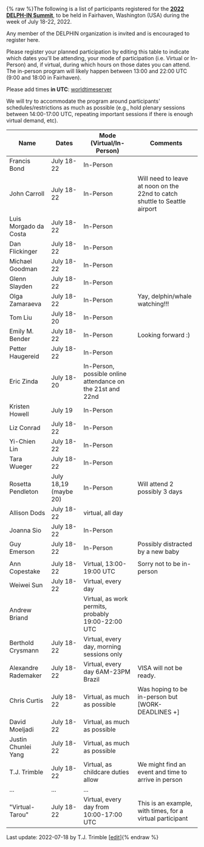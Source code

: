 {% raw %}The following is a list of participants registered for the [**2022 DELPH-IN Summit**](https://github.com/delph-in/docs/wiki/FairhavenTop), to be held in Fairhaven, Washington (USA) during the week of July 18-22, 2022. 

Any member of the DELPHIN organization is invited and is encouraged to register here.

Please register your planned participation by editing this table to indicate which dates you'll
be attending, your mode of participation (i.e. Virtual or In-Person) and, if virtual, during which hours on those dates you can attend.
The in-person program will likely happen between 13:00 and 22:00 UTC (9:00 and 18:00 in Fairhaven). 

Please add times **in UTC**:
[worldtimeserver](https://www.worldtimeserver.com/meeting-planner-times.aspx?&L0=UTC&Day=18&Mon=7&Y=2022&L1=US-WA&L2=SG&L3=BR-RJ&L4=&L5=&L6=&L7=)

We will try to accommodate the program around participants' schedules/restrictions as much as possible (e.g., hold plenary sessions between 14:00-17:00 UTC, repeating important sessions if there is enough virtual demand, etc).

| Name | Dates | Mode (Virtual/In-Person) | Comments |
-------|------ | ----- | ---------|
|Francis Bond | July 18-22 | In-Person |  |
|John Carroll | July 18-22 | In-Person | Will need to leave at noon on the 22nd to catch shuttle to Seattle airport |
|Luis Morgado da Costa | July 18-22 | In-Person | |
|Dan Flickinger | July 18-22 | In-Person | |
|Michael Goodman | July 18-22 | In-Person | |
|Glenn Slayden | July 18-22 | In-Person | |
|Olga Zamaraeva | July 18-22 | In-Person |Yay, delphin/whale watching!!! |
|Tom Liu | July 18-20 | In-Person | |
|Emily M. Bender | July 18-22 | In-Person | Looking forward :) |
|Petter Haugereid | July 18-22 | In-Person | |
|Eric Zinda | July 18-20 | In-Person, possible online attendance on the 21st and 22nd | |
|Kristen Howell | July 19 | In-Person |  |
|Liz Conrad | July 18-22 | In-Person ||
|Yi-Chien Lin | July 18-22 | In-Person |
|Tara Wueger | July 18-22 | In-Person | |
|Rosetta Pendleton | July 18,19 (maybe 20) | In-Person | Will attend 2 possibly 3 days |
|Allison Dods | July 18-22 | virtual, all day | |
|Joanna Sio | July 18-22 | In-Person | |
|Guy Emerson | July 18-22 | In-Person | Possibly distracted by a new baby |
| | | |
|Ann Copestake | July 18-22 | Virtual, 13:00-19:00 UTC | Sorry not to be in-person |
|Weiwei Sun | July 18-22 | Virtual, every day | |
|Andrew Briand | | Virtual, as work permits, probably 19:00-22:00 UTC ||
|Berthold Crysmann | July 18-22 | Virtual, every day, morning sessions only | |
|Alexandre Rademaker | July 18-22 | Virtual, every day 6AM-23PM Brazil | VISA will not be ready. |
| Chris Curtis | July 18-22 | Virtual, as much as possible | Was hoping to be in-person but \[WORK-DEADLINES +\] |
| David Moeljadi | July 18-22 | Virtual, as much as possible | |
| Justin Chunlei Yang | July 18-22 | Virtual, as much as possible | |
| T.J. Trimble| July 18-22 | Virtual, as childcare duties allow | We might find an event and time to arrive in person |
| ... | ... | ... |
| "Virtual-Tarou" | July 18-22 | Virtual, every day from 10:00-17:00 UTC  | This is an example, with times, for a virtual participant |

Last update: 2022-07-18 by T.J. Trimble [[edit](https://github.com/delph-in/docs/wiki/Fairhaven2022Participants/_edit)]{% endraw %}